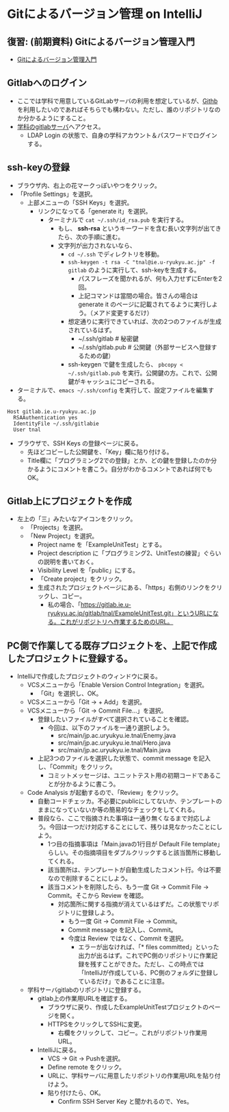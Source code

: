 # Gitによるバージョン管理 on IntelliJ
## 復習: (前期資料) Gitによるバージョン管理入門
- [Gitによるバージョン管理入門](https://ie.u-ryukyu.ac.jp/~tnal/2016/prog1/Git.html)

## Gitlabへのログイン
- ここでは学科で用意しているGitLabサーバの利用を想定しているが、[Githb](https://github.com)を利用したいのであればそちらでも構わない。ただし、誰のリポジトリなのか分かるようにすること。
- [学科のgitlabサーバ](https://gitlab.ie.u-ryukyu.ac.jp/gitlab/users/sign_in)へアクセス。
  - LDAP Login の状態で、自身の学科アカウント＆パスワードでログインする。

## ssh-keyの登録
- ブラウザ内、右上の花マークっぽいやつをクリック。
- 「Profile Settings」を選択。
  - 上部メニューの「SSH Keys」を選択。
    - リンクになってる「generate it」を選択。
      - ターミナルで ``cat ~/.ssh/id_rsa.pub`` を実行する。
        - もし、 **ssh-rsa** というキーワードを含む長い文字列が出てきたら、次の手順に進む。
        - 文字列が出力されないなら、
          - ``cd ~/.ssh`` でディレクトリを移動。
          - ``ssh-keygen -t rsa -C "tnal@ie.u-ryukyu.ac.jp" -f gitlab`` のように実行して、ssh-keyを生成する。
            - パスフレーズを聞かれるが、何も入力せずにEnterを2回。
            - 上記コマンドは當間の場合。皆さんの場合は generate it のページに記載されてるように実行しよう。（メアド変更するだけ）
          - 想定通りに実行できていれば、次の2つのファイルが生成されているはず。
            - ~/.ssh/gitlab # 秘密鍵
            - ~/.ssh/gitlab.pub # 公開鍵（外部サービスへ登録するための鍵）
          - ssh-keygen で鍵を生成したら、 ``pbcopy < ~/.ssh/gitlab.pub`` を実行。公開鍵の方。これで、公開鍵がキャッシュにコピーされる。
- ターミナルで、``emacs ~/.ssh/config`` を実行して、設定ファイルを編集する。

```
Host gitlab.ie.u-ryukyu.ac.jp
  RSAAuthentication yes
  IdentityFile ~/.ssh/gitlabie
  User tnal
```

- ブラウザで、SSH Keys の登録ページに戻る。
  - 先ほどコピーした公開鍵を、「Key」欄に貼り付ける。
  - Title欄に「プログラミング2での登録」とか、どの鍵を登録したのか分かるようにコメントを書こう。自分がわかるコメントであれば何でもOK。


## Gitlab上にプロジェクトを作成
- 左上の「三」みたいなアイコンをクリック。
  - 「Projects」を選択。
  - 「New Project」を選択。
    - Project name を「ExampleUnitTest」とする。
    - Project description に「プログラミング2、UnitTestの練習」ぐらいの説明を書いておく。
    - Visibility Level を「public」にする。
    - 「Create project」をクリック。
    - 生成されたプロジェクトページにある、「https」右側のリンクをクリックし、コピー。
      - 私の場合、「https://gitlab.ie.u-ryukyu.ac.jp/gitlab/tnal/ExampleUnitTest.git」というURLになる。これがリポジトリへ作業するためのURL。

## PC側で作業してる既存プロジェクトを、上記で作成したプロジェクトに登録する。
- IntelliJで作成したプロジェクトのウィンドウに戻る。
  - VCSメニューから「Enable Version Control Integration」を選択。
    - 「Git」を選択し、OK。
  - VCSメニューから「Git -> + Add」を選択。
  - VCSメニューから「Git -> Commit File...」を選択。
    - 登録したいファイルがすべて選択されていることを確認。
      - 今回は、以下のファイルを一通り選択しよう。
        - src/main/jp.ac.uryukyu.ie.tnal/Enemy.java
        - src/main/jp.ac.uryukyu.ie.tnal/Hero.java
        - src/main/jp.ac.uryukyu.ie.tnal/Main.java
    - 上記3つのファイルを選択した状態で、commit message を記入し、「Commit」をクリック。
      - コミットメッセージは、ユニットテスト用の初期コードであることが分かるように書こう。
  - Code Analysis が起動するので、「Review」をクリック。
    - 自動コードチェッカ。不必要にpublicにしてないか、テンプレートのままになっていないか等の簡易的なチェックをしてくれる。
    - 普段なら、ここで指摘された事項は一通り無くなるまで対応しよう。今回は一つだけ対応することにして、残りは見なかったことにしよう。
      - 1つ目の指摘事項は「Main.javaの1行目が Default File template」らしい。その指摘項目をダブルクリックすると該当箇所に移動してくれる。
      - 該当箇所は、テンプレートが自動生成したコメント行。今は不要なので削除することにしよう。
      - 該当コメントを削除したら、もう一度 Git -> Commit File -> Commit。そこから Review を確認。
        - 対応箇所に関する指摘が消えているはずだ。この状態でリポジトリに登録しよう。
          - もう一度 Git -> Commit File -> Commit。
          - Commit message を記入し、Commit。
          - 今度は Review ではなく、Commit を選択。
            - エラーが出なければ、「* files committed」といった出力が出るはず。これでPC側のリポジトリに作業記録を残すことができた。ただし、この時点では「IntelliJが作成している、PC側のフォルダに登録しているだけ」であることに注意。
  - 学科サーバgitlabのリポジトリに登録する。
    - gitlab上の作業用URLを確認する。
      - ブラウザに戻り、作成したExampleUnitTestプロジェクトのページを開く。
      - HTTPSをクリックしてSSHに変更。
        - 右欄をクリックして、コピー。これがリポジトリ作業用URL。
    - IntelliJに戻る。
      - VCS -> Git -> Pushを選択。
      - Define remote をクリック。
      - URLに、学科サーバに用意したリポジトリの作業用URLを貼り付けよう。
      - 貼り付けたら、OK。
        - Confirm SSH Server Key と聞かれるので、Yes。
